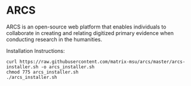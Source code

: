 ARCS
====
ARCS is an open-source web platform that enables individuals to collaborate in
creating and relating digitized primary evidence when conducting research in
the humanities.

Installation Instructions:
```
curl https://raw.githubusercontent.com/matrix-msu/arcs/master/arcs-installer.sh -o arcs_installer.sh
chmod 775 arcs_installer.sh
./arcs_installer.sh
```

